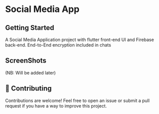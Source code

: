 


# Social Media App

## Getting Started

A Social Media Application project with flutter front-end UI and Firebase back-end.
End-to-End encryption included in chats



## ScreenShots

(NB: Will be added later)


## 🤗 Contributing

Contributions are welcome! Feel free to open an issue or submit a pull request if you have a way to improve this project.





